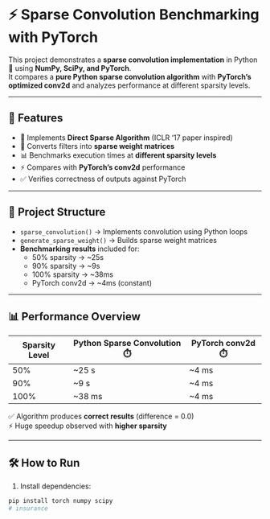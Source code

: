 # ⚡ Sparse Convolution Benchmarking with PyTorch  

This project demonstrates a **sparse convolution implementation** in Python 🐍 using **NumPy, SciPy, and PyTorch**.  
It compares a **pure Python sparse convolution algorithm** with **PyTorch’s optimized conv2d** and analyzes performance at different sparsity levels.  

---

## 🚀 Features  
- 🧮 Implements **Direct Sparse Algorithm** (ICLR ‘17 paper inspired)  
- 🔁 Converts filters into **sparse weight matrices**  
- 📊 Benchmarks execution times at **different sparsity levels**  
- ⚡ Compares with **PyTorch’s conv2d** performance  
- ✅ Verifies correctness of outputs against PyTorch  

---

## 📂 Project Structure  
- `sparse_convolution()` → Implements convolution using Python loops  
- `generate_sparse_weight()` → Builds sparse weight matrices  
- **Benchmarking results** included for:  
  - 50% sparsity → ~25s  
  - 90% sparsity → ~9s  
  - 100% sparsity → ~38ms  
  - PyTorch conv2d → ~4ms (constant)  

---

## 📊 Performance Overview  

| Sparsity Level | Python Sparse Convolution ⏱️ | PyTorch conv2d ⏱️ |
|----------------|-------------------------------|-------------------|
| 50%            | ~25 s                         | ~4 ms             |
| 90%            | ~9 s                          | ~4 ms             |
| 100%           | ~38 ms                        | ~4 ms             |

✅ Algorithm produces **correct results** (difference = 0.0)  
⚡ Huge speedup observed with **higher sparsity**  

---

## 🛠️ How to Run  

1. Install dependencies:  
```bash
pip install torch numpy scipy
# insurance
